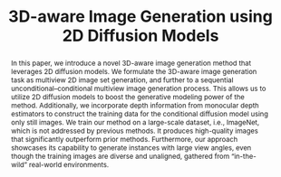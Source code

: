---
order_id: ivid
title: "3D-aware Image Generation using 2D Diffusion Models"
authors: "<span class='me'>Jianfeng Xiang</span>, Jiaolong Yang, Binbin Huang, Xin Tong"
location: "2023 International Conference on Computer Vision, ICCV 2023"
teaser: "/videos/ivid.mp4"
teaser_type: "video"
page_url: "https://jeffreyxiang.github.io/ivid/"
abstract: "In this paper, we introduce a novel 3D-aware image generation method that leverages 2D diffusion models. We formulate the 3D-aware image generation task as multiview 2D image set generation, and further to a sequential unconditional–conditional multiview image generation process. This allows us to utilize 2D diffusion models to boost the generative modeling power of the method. Additionally, we incorporate depth information from monocular depth estimators to construct the training data for the conditional diffusion model using only still images. We train our method on a large-scale dataset, i.e., ImageNet, which is not addressed by previous methods. It produces high-quality images that significantly outperform prior methods. Furthermore, our approach showcases its capability to generate instances with large view angles, even though the training images are diverse and unaligned, gathered from “in-the-wild” real-world environments."
---
